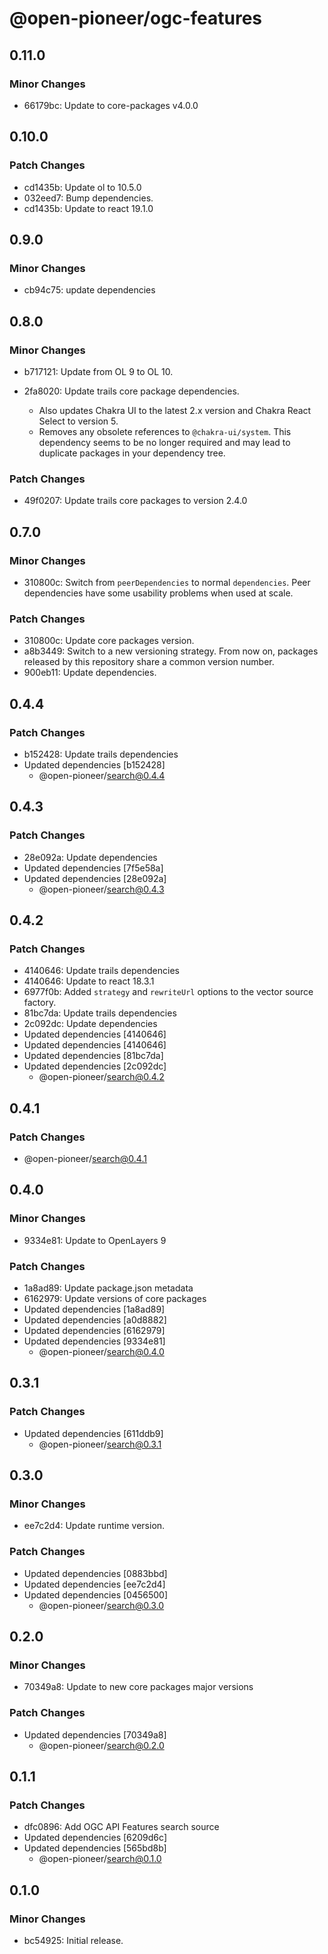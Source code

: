 # @open-pioneer/ogc-features

## 0.11.0

### Minor Changes

- 66179bc: Update to core-packages v4.0.0

## 0.10.0

### Patch Changes

- cd1435b: Update ol to 10.5.0
- 032eed7: Bump dependencies.
- cd1435b: Update to react 19.1.0

## 0.9.0

### Minor Changes

- cb94c75: update dependencies

## 0.8.0

### Minor Changes

- b717121: Update from OL 9 to OL 10.
- 2fa8020: Update trails core package dependencies.

    - Also updates Chakra UI to the latest 2.x version and Chakra React Select to version 5.
    - Removes any obsolete references to `@chakra-ui/system`.
      This dependency seems to be no longer required and may lead to duplicate packages in your dependency tree.

### Patch Changes

- 49f0207: Update trails core packages to version 2.4.0

## 0.7.0

### Minor Changes

- 310800c: Switch from `peerDependencies` to normal `dependencies`. Peer dependencies have some usability problems when used at scale.

### Patch Changes

- 310800c: Update core packages version.
- a8b3449: Switch to a new versioning strategy.
  From now on, packages released by this repository share a common version number.
- 900eb11: Update dependencies.

## 0.4.4

### Patch Changes

- b152428: Update trails dependencies
- Updated dependencies [b152428]
    - @open-pioneer/search@0.4.4

## 0.4.3

### Patch Changes

- 28e092a: Update dependencies
- Updated dependencies [7f5e58a]
- Updated dependencies [28e092a]
    - @open-pioneer/search@0.4.3

## 0.4.2

### Patch Changes

- 4140646: Update trails dependencies
- 4140646: Update to react 18.3.1
- 6977f0b: Added `strategy` and `rewriteUrl` options to the vector source factory.
- 81bc7da: Update trails dependencies
- 2c092dc: Update dependencies
- Updated dependencies [4140646]
- Updated dependencies [4140646]
- Updated dependencies [81bc7da]
- Updated dependencies [2c092dc]
    - @open-pioneer/search@0.4.2

## 0.4.1

### Patch Changes

- @open-pioneer/search@0.4.1

## 0.4.0

### Minor Changes

- 9334e81: Update to OpenLayers 9

### Patch Changes

- 1a8ad89: Update package.json metadata
- 6162979: Update versions of core packages
- Updated dependencies [1a8ad89]
- Updated dependencies [a0d8882]
- Updated dependencies [6162979]
- Updated dependencies [9334e81]
    - @open-pioneer/search@0.4.0

## 0.3.1

### Patch Changes

- Updated dependencies [611ddb9]
    - @open-pioneer/search@0.3.1

## 0.3.0

### Minor Changes

- ee7c2d4: Update runtime version.

### Patch Changes

- Updated dependencies [0883bbd]
- Updated dependencies [ee7c2d4]
- Updated dependencies [0456500]
    - @open-pioneer/search@0.3.0

## 0.2.0

### Minor Changes

- 70349a8: Update to new core packages major versions

### Patch Changes

- Updated dependencies [70349a8]
    - @open-pioneer/search@0.2.0

## 0.1.1

### Patch Changes

- dfc0896: Add OGC API Features search source
- Updated dependencies [6209d6c]
- Updated dependencies [565bd8b]
    - @open-pioneer/search@0.1.0

## 0.1.0

### Minor Changes

- bc54925: Initial release.
